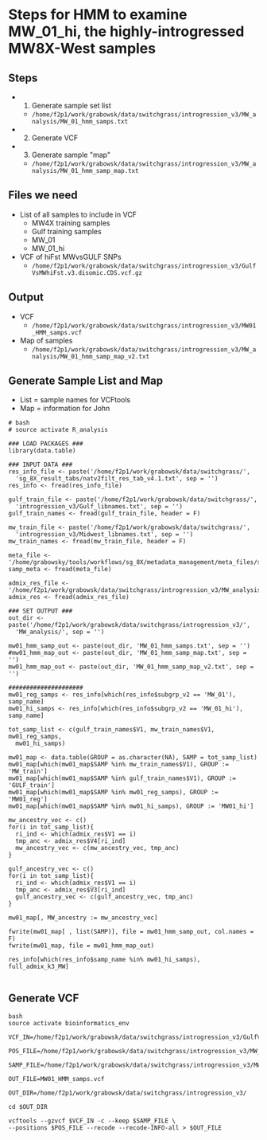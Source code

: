 # Steps for HMM to examine MW_01_hi, the highly-introgressed MW8X-West samples

## Steps
* 1. Generate sample set list
  * `/home/f2p1/work/grabowsk/data/switchgrass/introgression_v3/MW_analysis/MW_01_hmm_samps.txt`
* 2. Generate VCF
* 3. Generate sample "map"
  * `/home/f2p1/work/grabowsk/data/switchgrass/introgression_v3/MW_analysis/MW_01_hmm_samp_map.txt`
## Files we need
* List of all samples to include in VCF
  * MW4X training samples
  * Gulf training samples
  * MW_01
  * MW_01_hi
* VCF of hiFst MWvsGULF SNPs
  * `/home/f2p1/work/grabowsk/data/switchgrass/introgression_v3/GulfVsMWhiFst.v3.disomic.CDS.vcf.gz`

## Output
* VCF
  * `/home/f2p1/work/grabowsk/data/switchgrass/introgression_v3/MW01_HMM_samps.vcf`
* Map of samples
  * `/home/f2p1/work/grabowsk/data/switchgrass/introgression_v3/MW_analysis/MW_01_hmm_samp_map_v2.txt`

## Generate Sample List and Map
* List = sample names for VCFtools
* Map = information for John
```
# bash
# source activate R_analysis

### LOAD PACKAGES ###
library(data.table)

### INPUT DATA ###
res_info_file <- paste('/home/f2p1/work/grabowsk/data/switchgrass/', 
  'sg_8X_result_tabs/natv2filt_res_tab_v4.1.txt', sep = '')
res_info <- fread(res_info_file)

gulf_train_file <- paste('/home/f2p1/work/grabowsk/data/switchgrass/', 
  'introgression_v3/Gulf_libnames.txt', sep = '')
gulf_train_names <- fread(gulf_train_file, header = F)

mw_train_file <- paste('/home/f2p1/work/grabowsk/data/switchgrass/', 
  'introgression_v3/Midwest_libnames.txt', sep = '')
mw_train_names <- fread(mw_train_file, header = F)

meta_file <- '/home/grabowsky/tools/workflows/sg_8X/metadata_management/meta_files/sg_8X_metadata_v3.1.csv'
samp_meta <- fread(meta_file)

admix_res_file <- '/home/f2p1/work/grabowsk/data/switchgrass/introgression_v3/MW_analysis/GW_50k_geobig.3.results.txt'
admix_res <- fread(admix_res_file)

### SET OUTPUT ###
out_dir <- paste('/home/f2p1/work/grabowsk/data/switchgrass/introgression_v3/',
  'MW_analysis/', sep = '')

mw01_hmm_samp_out <- paste(out_dir, 'MW_01_hmm_samps.txt', sep = '')
#mw01_hmm_map_out <- paste(out_dir, 'MW_01_hmm_samp_map.txt', sep = '')
mw01_hmm_map_out <- paste(out_dir, 'MW_01_hmm_samp_map_v2.txt', sep = '')

#####################
mw01_reg_samps <- res_info[which(res_info$subgrp_v2 == 'MW_01'), samp_name]
mw01_hi_samps <- res_info[which(res_info$subgrp_v2 == 'MW_01_hi'), samp_name]

tot_samp_list <- c(gulf_train_names$V1, mw_train_names$V1, mw01_reg_samps, 
  mw01_hi_samps)

mw01_map <- data.table(GROUP = as.character(NA), SAMP = tot_samp_list)
mw01_map[which(mw01_map$SAMP %in% mw_train_names$V1), GROUP := 'MW_train']
mw01_map[which(mw01_map$SAMP %in% gulf_train_names$V1), GROUP := 'GULF_train']
mw01_map[which(mw01_map$SAMP %in% mw01_reg_samps), GROUP := 'MW01_reg']
mw01_map[which(mw01_map$SAMP %in% mw01_hi_samps), GROUP := 'MW01_hi']

mw_ancestry_vec <- c()
for(i in tot_samp_list){
  ri_ind <- which(admix_res$V1 == i)
  tmp_anc <- admix_res$V4[ri_ind]
  mw_ancestry_vec <- c(mw_ancestry_vec, tmp_anc)
}

gulf_ancestry_vec <- c()
for(i in tot_samp_list){
  ri_ind <- which(admix_res$V1 == i)
  tmp_anc <- admix_res$V3[ri_ind]
  gulf_ancestry_vec <- c(gulf_ancestry_vec, tmp_anc)
}

mw01_map[, MW_ancestry := mw_ancestry_vec]

fwrite(mw01_map[ , list(SAMP)], file = mw01_hmm_samp_out, col.names = F)
fwrite(mw01_map, file = mw01_hmm_map_out)

res_info[which(res_info$samp_name %in% mw01_hi_samps), full_admix_k3_MW]


```

## Generate VCF
```
bash
source activate bioinformatics_env

VCF_IN=/home/f2p1/work/grabowsk/data/switchgrass/introgression_v3/GulfVsMWhiFst.v3.disomic.CDS.vcf.gz

POS_FILE=/home/f2p1/work/grabowsk/data/switchgrass/introgression_v3/MW_analysis/MW_v_GULF_keep_pos.txt

SAMP_FILE=/home/f2p1/work/grabowsk/data/switchgrass/introgression_v3/MW_analysis/MW_01_hmm_samps.txt

OUT_FILE=MW01_HMM_samps.vcf

OUT_DIR=/home/f2p1/work/grabowsk/data/switchgrass/introgression_v3/

cd $OUT_DIR

vcftools --gzvcf $VCF_IN -c --keep $SAMP_FILE \
--positions $POS_FILE --recode --recode-INFO-all > $OUT_FILE

```

